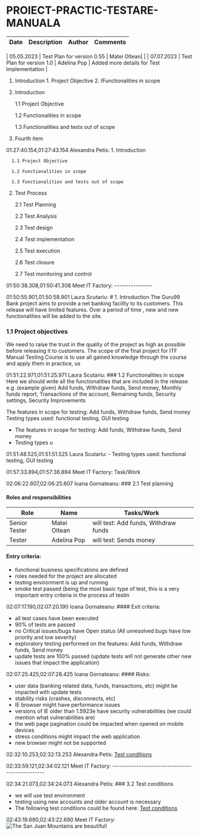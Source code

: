 # PROIECT-PRACTIC-TESTARE-MANUALA


| Date  | Description  | Author | Comments | 
|---|---|---|---|

| 05.05.2023 | Test Plan for version 0.55 | Matei Oltean|   |
| 07.07.2023 | Test Plan for version 1.0 | Adelina Pop | Added more details for Test Implementation |

1. Introduction
        1. Project Objective 
        2. IFunctionalities in scope

1. Introduction
     
      1.1 Project Objective
     
      1.2 Functionalities in scope
     
      1.3 Functionalities and tests out of scope
4. Fourth item

01:27:40.154,01:27:43.154
Alexandra Petis: 1. Introduction
     
      1.1 Project Objective
     
      1.2 Functionalities in scope
     
      1.3 Functionalities and tests out of scope
  2. Test Process
      
      2.1 Test Planning
     
      2.2 Test Analysis
     
      2.3 Test design
     
      2.4 Test implementation

      2.5 Test execution

      2.6 Test closure

      2.7 Test monitoring and control

01:50:38.308,01:50:41.308
Meet IT Factory: ----------------

01:50:55.901,01:50:58.901
Laura Scutariu: #  1. Introduction
The Guru99 Bank project aims to provide a net banking facility to its customers.
This release will have limited features. Over a period of time , new and new functionalities will be added to the site.

### 1.1 Project objectives
We need to raise the trust in the quality of the project as high as possible before releasing it to customers.
The scope of the final project for ITF Manual Testing Course is to use all gained knowledge through the course and apply them in practice, us

01:51:22.971,01:51:25.971
Laura Scutariu: ### 1.2 Functionalities in scope
Here we should write all the functionalities that are included in the release.
e.g .(example given) Add funds, Withdraw funds, Send money, Monthly funds report, Transactions of the account, Remaining funds, Security settings, Security Improvements

The features in scope for testing: Add funds, Withdraw funds, Send money
Testing types used: functional testing, GUI testing

- The features in scope for testing: Add funds, Withdraw funds, Send money
- Testing types u

01:51:48.525,01:51:51.525
Laura Scutariu: - Testing types used: functional testing, GUI testing

01:57:33.894,01:57:36.894
Meet IT Factory: Task/Work

02:06:22.607,02:06:25.607
Ioana Gornateanu: ### 2.1 Test planning

#### Roles and responsibilities

| Role | Name | Tasks/Work |
|---|---|---|
| Senior Tester | Matei Oltean | will test: Add funds, Withdraw funds |
| Tester | Adelina Pop | will test: Sends money |

#### Entry criteria:

-	functional business specifications are defined
-	roles needed for the project are allocated
-	testing environment is up and running
-	smoke test passed (being the most basic type of test, this is a very important entry criteria in the process of testin

02:07:17.190,02:07:20.190
Ioana Gornateanu: #### Exit criteria:

-	all test cases have been executed 
-	90% of tests are passed
-	no Critical issues/bugs have Open status (All unresolved bugs have low priority and low severity)
-	exploratory testing performed on the features: Add funds, Withdraw funds, Send money
-	update tests are 100% passed (update tests will not generate other new issues that impact the application)

02:07:25.425,02:07:28.425
Ioana Gornateanu: #### Risks:

-	user data (banking related data, funds, transactions, etc) might be impacted with update tests
-	stability risks (crashes, disconnects, etc)
-	IE browser might have performance issues
-	versions of IE older than 1.5923e have security vulnerabilities (we could mention what vulnerabilities are)
-	the web page pagination could be impacted when opened on mobile devices
-	stress conditions might impact the web application
-	new browser might not be supported

02:32:10.253,02:32:13.253
Alexandra Petis: [Test conditions]( https://github.com/AlexandraPetis/Proiect-testare-manuala/blob/main/Sedinta%201_Introducere%20in%20programare.pdf )

02:33:59.121,02:34:02.121
Meet IT Factory: -------------------------------------------------

02:34:21.073,02:34:24.073
Alexandra Petis: ### 3.2 Test conditions
  
-  we will use test environment
- testing using new accounts and older account is necessary
- The following test conditions could be found here: [Test conditions]( https://github.com/AlexandraPetis/Proiect-testare-manuala/blob/main/Sedinta%201_Introducere%20in%20programare.pdf )

02:43:19.690,02:43:22.690
Meet IT Factory: ![The San Juan Mountains are beautiful!](/assets/images/san-juan-mountains.jpg "San Juan Mountains")
